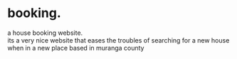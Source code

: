 # booking.
a house booking website.        
      its a very nice website that eases the troubles of searching for a new house when in a new place
      based in muranga county
                             
            
                   
               
                                
   
    
     
      
